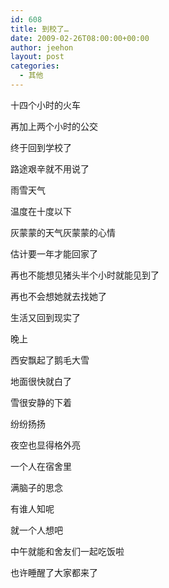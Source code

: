 ```yaml
---
id: 608
title: 到校了…
date: 2009-02-26T08:00:00+00:00
author: jeehon
layout: post
categories:
  - 其他
---
```

十四个小时的火车
  
再加上两个小时的公交
  
终于回到学校了
  
路途艰辛就不用说了
  
雨雪天气
  
温度在十度以下
  
灰蒙蒙的天气灰蒙蒙的心情
  
估计要一年才能回家了
  
再也不能想见猪头半个小时就能见到了
  
再也不会想她就去找她了
  
生活又回到现实了
  
晚上
  
西安飘起了鹅毛大雪
  
地面很快就白了
  
雪很安静的下着
  
纷纷扬扬
  
夜空也显得格外亮
  
一个人在宿舍里
  
满脑子的思念
  
有谁人知呢
  
就一个人想吧
  
中午就能和舍友们一起吃饭啦
  
也许睡醒了大家都来了